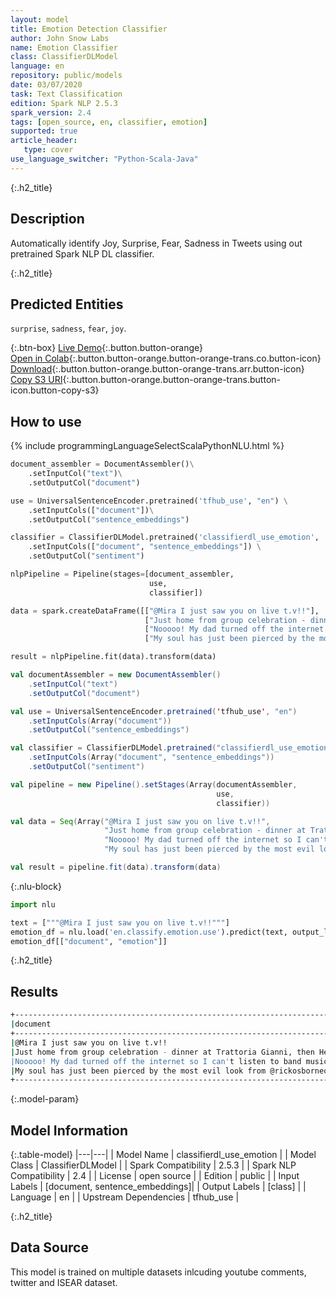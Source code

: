 ```yaml
---
layout: model
title: Emotion Detection Classifier
author: John Snow Labs
name: Emotion Classifier
class: ClassifierDLModel
language: en
repository: public/models
date: 03/07/2020
task: Text Classification
edition: Spark NLP 2.5.3
spark_version: 2.4
tags: [open_source, en, classifier, emotion]
supported: true
article_header:
   type: cover
use_language_switcher: "Python-Scala-Java"
---
```


{:.h2_title}
## Description 
Automatically identify Joy, Surprise, Fear, Sadness in Tweets using out pretrained Spark NLP DL classifier.

{:.h2_title}
## Predicted Entities
``surprise``, ``sadness``, ``fear``, ``joy``. 

{:.btn-box}
[Live Demo](https://demo.johnsnowlabs.com/public/SENTIMENT_EN_EMOTION/){:.button.button-orange}<br/>[Open in Colab](https://colab.research.google.com/github/JohnSnowLabs/spark-nlp-workshop/blob/master/tutorials/streamlit_notebooks/SENTIMENT_EN_EMOTION.ipynb){:.button.button-orange.button-orange-trans.co.button-icon}<br/>[Download](https://s3.amazonaws.com/auxdata.johnsnowlabs.com/public/models/classifierdl_use_emotion_en_2.5.3_2.4_1593783319297.zip){:.button.button-orange.button-orange-trans.arr.button-icon}
[Copy S3 URI](s3://auxdata.johnsnowlabs.com/public/models/classifierdl_use_emotion_en_2.5.3_2.4_1593783319297.zip){:.button.button-orange.button-orange-trans.button-icon.button-copy-s3}<br/>

## How to use 
<div class="tabs-box" markdown="1">

{% include programmingLanguageSelectScalaPythonNLU.html %}

```python
document_assembler = DocumentAssembler()\
    .setInputCol("text")\
    .setOutputCol("document")

use = UniversalSentenceEncoder.pretrained('tfhub_use', "en") \
    .setInputCols(["document"])\
    .setOutputCol("sentence_embeddings")

classifier = ClassifierDLModel.pretrained('classifierdl_use_emotion', 'en') \
    .setInputCols(["document", "sentence_embeddings"]) \
    .setOutputCol("sentiment")

nlpPipeline = Pipeline(stages=[document_assembler, 
                               use, 
                               classifier])

data = spark.createDataFrame([["@Mira I just saw you on live t.v!!"],
                              ["Just home from group celebration - dinner at Trattoria Gianni, then Hershey Felder's performance - AMAZING!!"],
                              ["Nooooo! My dad turned off the internet so I can't listen to band music!"],
                              ["My soul has just been pierced by the most evil look from @rickosborneorg. A mini panic attack and chill in bones followed soon after."]]).toDF("text")

result = nlpPipeline.fit(data).transform(data)
```
```scala
val documentAssembler = new DocumentAssembler()
    .setInputCol("text")
    .setOutputCol("document")

val use = UniversalSentenceEncoder.pretrained('tfhub_use', "en")
    .setInputCols(Array("document"))
    .setOutputCol("sentence_embeddings")

val classifier = ClassifierDLModel.pretrained("classifierdl_use_emotion", "en")
    .setInputCols(Array("document", "sentence_embeddings"))
    .setOutputCol("sentiment")

val pipeline = new Pipeline().setStages(Array(documentAssembler, 
                                              use, 
                                              classifier))

val data = Seq(Array("@Mira I just saw you on live t.v!!",
                     "Just home from group celebration - dinner at Trattoria Gianni, then Hershey Felder's performance - AMAZING!!",
                     "Nooooo! My dad turned off the internet so I can't listen to band music!",
                     "My soul has just been pierced by the most evil look from @rickosborneorg. A mini panic attack and chill in bones followed soon after.")).toDS.toDF("text")

val result = pipeline.fit(data).transform(data)
```

{:.nlu-block}
```python
import nlu

text = ["""@Mira I just saw you on live t.v!!"""]
emotion_df = nlu.load('en.classify.emotion.use').predict(text, output_level='document')
emotion_df[["document", "emotion"]]
```

</div>

{:.h2_title}
## Results

```bash
+-------------------------------------------------------------------------------------------------------------------------------------+---------+
|document                                                                                                                             |sentiment|
+-------------------------------------------------------------------------------------------------------------------------------------+---------+
|@Mira I just saw you on live t.v!!                                                                                                   |surprise |
|Just home from group celebration - dinner at Trattoria Gianni, then Hershey Felder's performance - AMAZING!!                         |joy      |
|Nooooo! My dad turned off the internet so I can't listen to band music!                                                              |sadness  |
|My soul has just been pierced by the most evil look from @rickosborneorg. A mini panic attack and chill in bones followed soon after.|fear     |
+-------------------------------------------------------------------------------------------------------------------------------------+---------+
```


{:.model-param}
## Model Information

{:.table-model}
|---|---|
| Model Name              | classifierdl_use_emotion     |
| Model Class             | ClassifierDLModel            |
| Spark Compatibility     | 2.5.3                        |
| Spark NLP Compatibility | 2.4                          |
| License                 | open source                  |
| Edition                 | public                       |
| Input Labels            | [document, sentence_embeddings]|
| Output Labels           | [class]                        |
| Language                | en                           |
| Upstream Dependencies   | tfhub_use                    |


{:.h2_title}
## Data Source
This model is trained on multiple datasets inlcuding youtube comments, twitter and ISEAR dataset.

